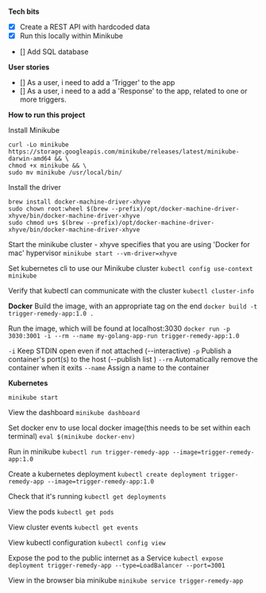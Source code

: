 **Tech bits**

- [x] Create a REST API with hardcoded data
- [x] Run this locally within Minikube
- [] Add SQL database

**User stories**

- [] As a user, i need to add a 'Trigger' to the app
- [] As a user, i need to a add a 'Response' to the app, related to one or more triggers.

**How to run this project**

Install Minikube

```
curl -Lo minikube https://storage.googleapis.com/minikube/releases/latest/minikube-darwin-amd64 && \
chmod +x minikube && \
sudo mv minikube /usr/local/bin/
```

Install the driver

```
brew install docker-machine-driver-xhyve
sudo chown root:wheel $(brew --prefix)/opt/docker-machine-driver-xhyve/bin/docker-machine-driver-xhyve
sudo chmod u+s $(brew --prefix)/opt/docker-machine-driver-xhyve/bin/docker-machine-driver-xhyve
```

Start the minikube cluster - xhyve specifies that you are using 'Docker for mac' hypervisor
`minikube start --vm-driver=xhyve`

Set kubernetes cli to use our Minikube cluster
`kubectl config use-context minikube`

Verify that kubectl can communicate with the cluster
`kubectl cluster-info`

**Docker**
Build the image, with an appropriate tag on the end
`docker build -t trigger-remedy-app:1.0 .`

Run the image, which will be found at localhost:3030
`docker run -p 3030:3001 -i --rm --name my-golang-app-run trigger-remedy-app:1.0`

`-i` Keep STDIN open even if not attached (--interactive)
`-p` Publish a container's port(s) to the host (--publish list )
`--rm` Automatically remove the container when it exits
`--name` Assign a name to the container

**Kubernetes**

`minikube start`

View the dashboard
`minikube dashboard`

Set docker env to use local docker image(this needs to be set within each terminal)
`eval $(minikube docker-env)`

Run in minikube
`kubectl run trigger-remedy-app --image=trigger-remedy-app:1.0`

Create a kubernetes deployment
`kubectl create deployment trigger-remedy-app --image=trigger-remedy-app:1.0`

Check that it's running
`kubectl get deployments`

View the pods
`kubectl get pods`

View cluster events
`kubectl get events`

View kubectl configuration
`kubectl config view`

Expose the pod to the public internet as a Service
`kubectl expose deployment trigger-remedy-app --type=LoadBalancer --port=3001`

View in the browser bia minikube
`minikube service trigger-remedy-app`
